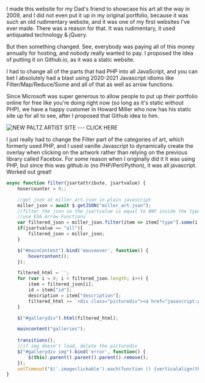 I made this website for my Dad's friend to showcase his art all the way in 2009, and I did not even put it up in my original portfolio, because it was such an old rudimentary website, and it was one of my first websites I've ever made. There was a reason for that. It was rudimentary, it used antiquated technology & jQuery.

But then something changed. See, everybody was paying all of this money annually for hosting, and nobody really wanted to pay. I proposed the idea of putting it on Github.io, as it was a static website.

I had to change all of the parts that had PHP into all JavaScript, and you can bet I absolutely had a blast using 2020-2021 Javascript idioms like Filter/Map/Reduce/Some and all of that as well as arrow functions. 

Since Microsoft was super generous to allow people to put up their portfolio online for free like you're doing right now (so long as it's static without PHP), we have a happy customer in Howard Miller who now has his static site up for all to see, after I proposed that Github idea to him.

![NEW PALTZ ARTIST SITE --- CLICK HERE](https://newpaltzartist.github.io)

I just really had to change the Filter part of the categories of art, which formerly used PHP, and I used vanille Javascript to dynamically create the overlay when clicking on the artwork rather than relying on the previous library called Facebox. For some reason when I originally did it it was using PHP, but since this was github.io (no PHP/Perl/Python), it was all javascript. Worked out great!

[](images/npa_site.png)

```js
async function filter(jsartattribute, jsartvalue) {
    hovercounter = 0;;

    //get json at miller_art.json in plain javascript
    miller_json = await $.getJSON("miller_art.json");
    //filter the json so the jsartvalue is equal to ANY inside the type attribute
    //use ES6 Arrow Functions
    var filtered_json = miller_json.filter(item => item["type"].some(i => i == jsartvalue));
    if(jsartvalue == "all"){
        filtered_json = miller_json;
    }

    $("#mainContent").bind('mouseover', function() {
        hovercontent();
    });

    filtered_html = '';
    for (var i = 0; i < filtered_json.length; i++) {
        item = filtered_json[i];
        id = item["id"];
        description = item["description"];
        filtered_html += `<div class="picturediv"><a href="javascript:generate_center_overlay(${id},'${description}')" class="" border=0><div class="colorbackground"></div><div style="text-align: center"><img class="imageclickable" src="art/Miller_Howard_${id}_t.jpg"></div></a></div>`;
    }

    $("#gallerydiv").html(filtered_html);

    maincontent("galleries");
    
    transitions();
    //if img doesn't load, delete the picturediv
    $("#gallerydiv img").bind('error', function() {
        $(this).parent().parent().parent().remove();
    });
    setTimeout("$('.imageclickable').each(function () {verticalalign(this);});", 200);
}

```
